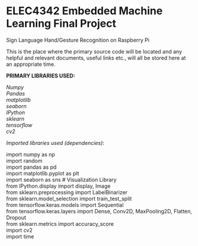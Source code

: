 # ELEC4342 Embedded Machine Learning Final Project 

Sign Language Hand/Gesture Recognition on Raspberry Pi 

This is the place where the primary source code will be located and any helpful and relevant documents, useful links etc., will all be stored here at an appropriate time. 

**PRIMARY LIBRARIES USED:** 

*Numpy*<br />
*Pandas*<br />
*matplotlib*<br />
*seaborn*<br />
*IPython*<br />
*sklearn*<br />
*tensorflow*<br />
*cv2*<br />

*Imported libraries used (dependencies):*<br /> 

import numpy as np<br />
import random<br />
import pandas as pd<br />
import matplotlib.pyplot as plt<br />
import seaborn as sns # Visualization Library<br />
from IPython.display import display, Image<br />
from sklearn.preprocessing import LabelBinarizer<br />
from sklearn.model_selection import train_test_split<br />
from tensorflow.keras.models import Sequential<br />
from tensorflow.keras.layers import Dense, Conv2D, MaxPooling2D, Flatten, Dropout<br />
from sklearn.metrics import accuracy_score<br />
import cv2<br />
import time<br />







